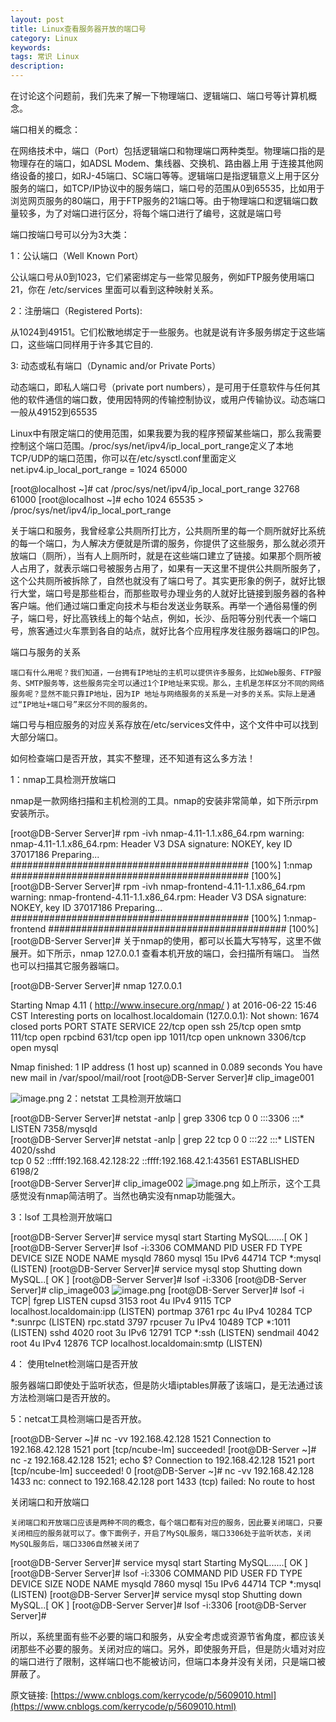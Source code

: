 ```yaml
---
layout: post
title: Linux查看服务器开放的端口号
category: Linux
keywords: 
tags: 常识 Linux
description: 
---
```


在讨论这个问题前，我们先来了解一下物理端口、逻辑端口、端口号等计算机概念。

端口相关的概念：

在网络技术中，端口（Port）包括逻辑端口和物理端口两种类型。物理端口指的是物理存在的端口，如ADSL Modem、集线器、交换机、路由器上用 于连接其他网络设备的接口，如RJ-45端口、SC端口等等。逻辑端口是指逻辑意义上用于区分服务的端口，如TCP/IP协议中的服务端口，端口号的范围从0到65535，比如用于浏览网页服务的80端口，用于FTP服务的21端口等。由于物理端口和逻辑端口数量较多，为了对端口进行区分，将每个端口进行了编号，这就是端口号

端口按端口号可以分为3大类：

1：公认端口（Well Known Port）

公认端口号从0到1023，它们紧密绑定与一些常见服务，例如FTP服务使用端口21，你在 /etc/services 里面可以看到这种映射关系。

 2：注册端口（Registered Ports):

从1024到49151。它们松散地绑定于一些服务。也就是说有许多服务绑定于这些端口，这些端口同样用于许多其它目的.

3: 动态或私有端口（Dynamic and/or Private Ports）

动态端口，即私人端口号（private port numbers），是可用于任意软件与任何其他的软件通信的端口数，使用因特网的传输控制协议，或用户传输协议。动态端口一般从49152到65535

Linux中有限定端口的使用范围，如果我要为我的程序预留某些端口，那么我需要控制这个端口范围。/proc/sys/net/ipv4/ip_local_port_range定义了本地TCP/UDP的端口范围，你可以在/etc/sysctl.conf里面定义net.ipv4.ip_local_port_range = 1024 65000

[root@localhost ~]# cat /proc/sys/net/ipv4/ip_local_port_range
32768   61000
[root@localhost ~]#  echo 1024 65535 > /proc/sys/net/ipv4/ip_local_port_range
 
关于端口和服务，我曾经拿公共厕所打比方，公共厕所里的每一个厕所就好比系统的每一个端口，为人解决方便就是所谓的服务，你提供了这些服务，那么就必须开放端口（厕所），当有人上厕所时，就是在这些端口建立了链接。如果那个厕所被人占用了，就表示端口号被服务占用了，如果有一天这里不提供公共厕所服务了，这个公共厕所被拆除了，自然也就没有了端口号了。其实更形象的例子，就好比银行大堂，端口号是那些柜台，而那些取号办理业务的人就好比链接到服务器的各种客户端。他们通过端口重定向技术与柜台发送业务联系。再举一个通俗易懂的例子，端口号，好比高铁线上的每个站点，例如，长沙、岳阳等分别代表一个端口号，旅客通过火车票到各自的站点，就好比各个应用程序发往服务器端口的IP包。

 端口与服务的关系

    端口有什么用呢？我们知道，一台拥有IP地址的主机可以提供许多服务，比如Web服务、FTP服务、SMTP服务等，这些服务完全可以通过1个IP地址来实现。那么，主机是怎样区分不同的网络服务呢？显然不能只靠IP地址，因为IP 地址与网络服务的关系是一对多的关系。实际上是通过“IP地址+端口号”来区分不同的服务的。

端口号与相应服务的对应关系存放在/etc/services文件中，这个文件中可以找到大部分端口。

如何检查端口是否开放，其实不整理，还不知道有这么多方法！

 1：nmap工具检测开放端口

nmap是一款网络扫描和主机检测的工具。nmap的安装非常简单，如下所示rpm安装所示。

[root@DB-Server Server]# rpm -ivh nmap-4.11-1.1.x86_64.rpm 
warning: nmap-4.11-1.1.x86_64.rpm: Header V3 DSA signature: NOKEY, key ID 37017186
Preparing...                ########################################### [100%]
   1:nmap                   ########################################### [100%]
[root@DB-Server Server]# rpm -ivh nmap-frontend-4.11-1.1.x86_64.rpm 
warning: nmap-frontend-4.11-1.1.x86_64.rpm: Header V3 DSA signature: NOKEY, key ID 37017186
Preparing...                ########################################### [100%]
   1:nmap-frontend          ########################################### [100%]
[root@DB-Server Server]# 
关于nmap的使用，都可以长篇大写特写，这里不做展开。如下所示，nmap 127.0.0.1 查看本机开放的端口，会扫描所有端口。 当然也可以扫描其它服务器端口。

[root@DB-Server Server]# nmap 127.0.0.1
 
Starting Nmap 4.11 ( http://www.insecure.org/nmap/ ) at 2016-06-22 15:46 CST
Interesting ports on localhost.localdomain (127.0.0.1):
Not shown: 1674 closed ports
PORT     STATE SERVICE
22/tcp   open  ssh
25/tcp   open  smtp
111/tcp  open  rpcbind
631/tcp  open  ipp
1011/tcp open  unknown
3306/tcp open  mysql
 
Nmap finished: 1 IP address (1 host up) scanned in 0.089 seconds
You have new mail in /var/spool/mail/root
[root@DB-Server Server]# 
clip_image001

![image.png](https://blog.alonesky.com/storage/article/2021/05/15/H0C2DUgFT3r0nMTDJOLURxE3AxpwkPvlvN2syCVL.png)
2：netstat 工具检测开放端口

[root@DB-Server Server]# netstat -anlp | grep 3306
tcp        0      0 :::3306                     :::*                        LISTEN      7358/mysqld         
[root@DB-Server Server]# netstat -anlp | grep 22
tcp        0      0 :::22                       :::*                        LISTEN      4020/sshd           
tcp        0     52 ::ffff:192.168.42.128:22    ::ffff:192.168.42.1:43561   ESTABLISHED 6198/2              
[root@DB-Server Server]# 
clip_image002
![image.png](https://blog.alonesky.com/storage/article/2021/05/15/monmhHYMJofQFa5CvyqYKDKD7mG12glGIhs7vJQt.png)
如上所示，这个工具感觉没有nmap简洁明了。当然也确实没有nmap功能强大。

 3：lsof 工具检测开放端口

 [root@DB-Server Server]# service mysql start
Starting MySQL......[  OK  ]
[root@DB-Server Server]# lsof -i:3306
COMMAND  PID  USER   FD   TYPE DEVICE SIZE NODE NAME
mysqld  7860 mysql   15u  IPv6  44714       TCP *:mysql (LISTEN)
[root@DB-Server Server]# service mysql stop
Shutting down MySQL..[  OK  ]
[root@DB-Server Server]# lsof -i:3306
[root@DB-Server Server]# 
clip_image003
![image.png](https://blog.alonesky.com/storage/article/2021/05/15/ttYAsI2pWBpH7x6s3qoPTveOJ9yDks55fjEQsmvq.png)
[root@DB-Server Server]# lsof -i TCP| fgrep LISTEN
cupsd     3153    root    4u  IPv4   9115       TCP localhost.localdomain:ipp (LISTEN)
portmap   3761     rpc    4u  IPv4  10284       TCP *:sunrpc (LISTEN)
rpc.statd 3797 rpcuser    7u  IPv4  10489       TCP *:1011 (LISTEN)
sshd      4020    root    3u  IPv6  12791       TCP *:ssh (LISTEN)
sendmail  4042    root    4u  IPv4  12876       TCP localhost.localdomain:smtp (LISTEN)
 
4： 使用telnet检测端口是否开放

   服务器端口即使处于监听状态，但是防火墙iptables屏蔽了该端口，是无法通过该方法检测端口是否开放的。

5：netcat工具检测端口是否开放。

[root@DB-Server ~]# nc -vv 192.168.42.128 1521
Connection to 192.168.42.128 1521 port [tcp/ncube-lm] succeeded!
[root@DB-Server ~]# nc -z 192.168.42.128 1521; echo $?
Connection to 192.168.42.128 1521 port [tcp/ncube-lm] succeeded!
0
[root@DB-Server ~]#  nc -vv 192.168.42.128 1433
nc: connect to 192.168.42.128 port 1433 (tcp) failed: No route to host
 
关闭端口和开放端口

    关闭端口和开放端口应该是两种不同的概念，每个端口都有对应的服务，因此要关闭端口，只要关闭相应的服务就可以了。像下面例子，开启了MySQL服务，端口3306处于监听状态，关闭MySQL服务后，端口3306自然被关闭了
 
[root@DB-Server Server]# service mysql start
Starting MySQL......[  OK  ]
[root@DB-Server Server]# lsof -i:3306
COMMAND  PID  USER   FD   TYPE DEVICE SIZE NODE NAME
mysqld  7860 mysql   15u  IPv6  44714       TCP *:mysql (LISTEN)
[root@DB-Server Server]# service mysql stop
Shutting down MySQL..[  OK  ]
[root@DB-Server Server]# lsof -i:3306
[root@DB-Server Server]# 
   
所以，系统里面有些不必要的端口和服务，从安全考虑或资源节省角度，都应该关闭那些不必要的服务。关闭对应的端口。另外，即使服务开启，但是防火墙对对应的端口进行了限制，这样端口也不能被访问，但端口本身并没有关闭，只是端口被屏蔽了。

原文链接: [https://www.cnblogs.com/kerrycode/p/5609010.html](https://www.cnblogs.com/kerrycode/p/5609010.html)